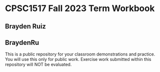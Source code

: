 # CPSC1517 Fall 2023 Term Workbook

## Brayden Ruiz

## BraydenRu

This is a public repository for your classroom demonstrations and practice. You will use this only for public work. Exercise work submitted within this repository will NOT be evaluated.

